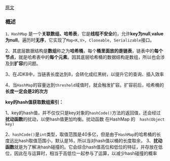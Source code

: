 [原文](https://www.jianshu.com/p/22ae6596b004)

### 概述

`1、HashMap` 是一个**关联数组、哈希表**，它是**线程不安全**的，允许**key为null**,**value为null**。遍历时**无序**，它实现了`Map<K,V>, Cloneable, Serializable`接口。

2、其底层数据结构是**数组**称之为**哈希桶**，每个**桶里面放的是链表**，链表中的**每个节点**，就是哈希表中的**每个元素**。因其底层哈希桶的数据结构是数组，所以也会涉及到**扩容**的问题。

3、在JDK8中，当链表长度达到8，会转化成红黑树，以提升它的查询、插入效率

4、当`HashMap`的容量达到`threshold`域值时，就会触发扩容。扩容前后，哈希桶的**长度一定会是2的次方**

**key的hash值获取数组索引：**

1、key的hash值，并不仅仅只是key对象的`hashCode()`方法的返回值，还会经过**扰动函数**的扰动，以使hash值更加均衡。扰动函数 在HashMap  的`  hash(Object key)`

2、`hashCode()`是`int`类型，取值范围是40多亿，但是由于`HashMap`的哈希桶的长度远比hash取值范围小，默认是16，所以当对hash值以桶的长度取余，
3、**扰动函数**就是为了解决hash碰撞的。它会综合hash值高位和低位的特征，并存放在低位，因此在与运算时，相当于高低位一起参与了运算，以减少hash碰撞的概率